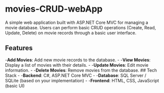 # movies-CRUD-webApp 
A simple web application built with ASP.NET Core MVC for managing a movie database.
Users can perform basic CRUD operations (Create, Read, Update, Delete) on movie records through a basic user interface. 
## Features 
-**Add Movies**: Add new movie records to the database. - 
-**View Movies**: Display a list of movies with their details. - 
-**Update Movies**: Edit movie information. - 
-**Delete Movies**: Remove movies from the database. ## Tech Stack - 
-**Backend**: C#, ASP.NET Core MVC - 
-**Database**: SQL Server / SQLite (based on your implementation) - 
-**Frontend**: HTML, CSS, JavaScript (basic UI)
